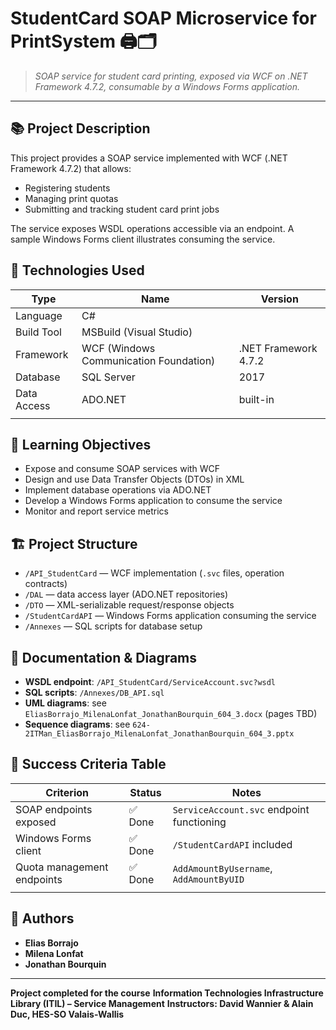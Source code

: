# StudentCard SOAP Microservice for PrintSystem 🖨️🗂️

> *SOAP service for student card printing, exposed via WCF on .NET Framework 4.7.2, consumable by a Windows Forms application.*

---

## 📚 Project Description

This project provides a SOAP service implemented with WCF (.NET Framework 4.7.2) that allows:

* Registering students
* Managing print quotas
* Submitting and tracking student card print jobs

The service exposes WSDL operations accessible via an endpoint. A sample Windows Forms client illustrates consuming the service.

## 🧪 Technologies Used

| Type        | Name                                   | Version              |
| ----------- | -------------------------------------- | -------------------- |
| Language    | C#                                     |                      |
| Build Tool  | MSBuild (Visual Studio)                |                      |
| Framework   | WCF (Windows Communication Foundation) | .NET Framework 4.7.2 |
| Database    | SQL Server                             | 2017                 |
| Data Access | ADO.NET                                | built-in             |
|             |                                        |                      |

## 🎯 Learning Objectives

* Expose and consume SOAP services with WCF
* Design and use Data Transfer Objects (DTOs) in XML
* Implement database operations via ADO.NET
* Develop a Windows Forms application to consume the service
* Monitor and report service metrics

## 🏗 Project Structure

* `/API_StudentCard` — WCF implementation (`.svc` files, operation contracts)
* `/DAL` — data access layer (ADO.NET repositories)
* `/DTO` — XML-serializable request/response objects
* `/StudentCardAPI` — Windows Forms application consuming the service
* `/Annexes` — SQL scripts for database setup

## 📘 Documentation & Diagrams

* **WSDL endpoint**: `/API_StudentCard/ServiceAccount.svc?wsdl`
* **SQL scripts**: `/Annexes/DB_API.sql`
* **UML diagrams**: see `EliasBorrajo_MilenaLonfat_JonathanBourquin_604_3.docx` (pages TBD)
* **Sequence diagrams**: see `624-2ITMan_EliasBorrajo_MilenaLonfat_JonathanBourquin_604_3.pptx`

## 📌 Success Criteria Table

| Criterion                  | Status | Notes                                     |
| -------------------------- | ------ | ----------------------------------------- |
| SOAP endpoints exposed     | ✅ Done | `ServiceAccount.svc` endpoint functioning |
| Windows Forms client       | ✅ Done | `/StudentCardAPI` included                |
| Quota management endpoints | ✅ Done | `AddAmountByUsername`, `AddAmountByUID`   |
|                            |        |                                           |

## 👤 Authors

* **Elias Borrajo**&#x20;
* **Milena Lonfat**&#x20;
* **Jonathan Bourquin**&#x20;

---

**Project completed for the course**
**Information Technologies Infrastructure Library (ITIL) – Service Management**
**Instructors: David Wannier & Alain Duc, HES-SO Valais-Wallis**

